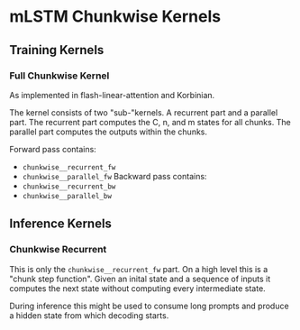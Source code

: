 # mLSTM Chunkwise Kernels

## Training Kernels

### Full Chunkwise Kernel

As implemented in flash-linear-attention and Korbinian.

The kernel consists of two "sub-"kernels. A recurrent part and a parallel part.
The recurrent part computes the C, n, and m states for all chunks.
The parallel part computes the outputs within the chunks.

Forward pass contains:
- `chunkwise__recurrent_fw`
- `chunkwise__parallel_fw`
Backward pass contains:
- `chunkwise__recurrent_bw`
- `chunkwise__parallel_bw`

## Inference Kernels

### Chunkwise Recurrent

This is only the `chunkwise__recurrent_fw` part. 
On a high level this is a "chunk step function". Given an inital state and a sequence of inputs
it computes the next state without computing every intermediate state. 

During inference this might be used to consume long prompts and produce a hidden state from which decoding starts.